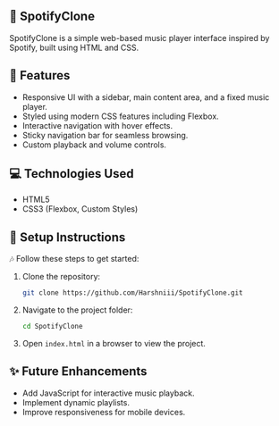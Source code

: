 ## 🎵 SpotifyClone 

SpotifyClone is a simple web-based music player interface inspired by Spotify, built using HTML and CSS. 

## 📌 Features 
-  Responsive UI with a sidebar, main content area, and a fixed music player.
-  Styled using modern CSS features including Flexbox.
-  Interactive navigation with hover effects.
-  Sticky navigation bar for seamless browsing.
-  Custom playback and volume controls.

## 💻 Technologies Used
-  HTML5
-  CSS3 (Flexbox, Custom Styles)

## 📝 Setup Instructions 
🎶 Follow these steps to get started:
1. Clone the repository:
   ```sh
   git clone https://github.com/Harshniii/SpotifyClone.git
   ```
2. Navigate to the project folder:
   ```sh
   cd SpotifyClone
   ```
3. Open `index.html` in a browser to view the project. 

## ✨ Future Enhancements 
-  Add JavaScript for interactive music playback.
-  Implement dynamic playlists.
-  Improve responsiveness for mobile devices.





